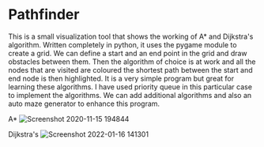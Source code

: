 # Pathfinder
This is a small visualization tool that shows the working of A* and Dijkstra's algorithm. Written completely in python, it uses the pygame module to create a grid. We can define a start and an end point in the grid and draw obstacles between them. Then the algorithm of choice is at work and all the nodes that are visited are coloured the shortest path between the start and end node is then highlighted. It is a very simple program but great for learning these algorithms. I have used priority queue in this particular case to implement the algorithms. We can add additional algorithms and also an auto maze generator to enhance this program.

A*
![Screenshot 2020-11-15 194844](https://user-images.githubusercontent.com/53977189/149652972-38775af1-17b8-4ee5-a1fd-6f7144ac0a36.png)

Dijkstra's
![Screenshot 2022-01-16 141301](https://user-images.githubusercontent.com/53977189/149653195-6157e53c-af80-4d85-ac4b-ed3a1b90d92f.png)

